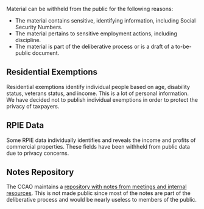 Material can be withheld from the public for the following reasons:

* The material contains sensitive, identifying information, including Social Security Numbers.
* The material pertains to sensitive employment actions, including discipline. 
* The material is part of the deliberative process or is a draft of a to-be-public document.

## Residential Exemptions

Residential exemptions identify individual people based on age, disability status, veterans status, and income. This is a lot of personal information. We have decided not to publish individual exemptions in order to protect the privacy of taxpayers.

## RPIE Data

Some RPIE data individually identifies and reveals the income and profits of commercial properties. These fields have been withheld from public data due to privacy concerns. 

## Notes Repository

The CCAO maintains a [repository with notes from meetings and internal resources](https://gitlab.com/ccao-data-science---modeling/documentation/notes). This is not made public since most of the notes are part of the deliberative process and would be nearly useless to members of the public.
